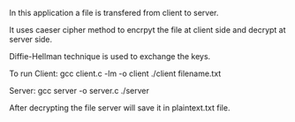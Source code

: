 In this application a file is transfered from client to server.

It uses caeser cipher method to encrpyt the file at client side and decrypt at server side.

Diffie-Hellman technique is used to exchange the keys.

To run
Client:	gcc client.c -lm -o client
		./client filename.txt

Server:	gcc server -o server.c
		./server

After decrypting the file server will save it in plaintext.txt file.				